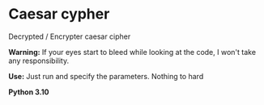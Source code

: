 # Caesar cypher
Decrypted / Encrypter caesar cipher

**Warning:**
If your eyes start to bleed while looking at the code, I won't take any responsibility.

**Use:**
Just run and specify the parameters. Nothing to hard

**Python 3.10**
